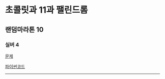 # 초콜릿과 11과 팰린드롬
## 랜덤마라톤 10
### 실버 4
[문제](https://www.acmicpc.net/problem/31460)

[파이썬코드](31460.py)

---